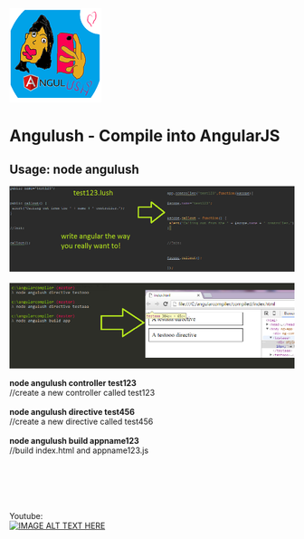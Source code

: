 

<img src='https://github.com/yeoni8/angulush/blob/master/smalllogo.png?raw=true'>

<h1>
Angulush - Compile into AngularJS
</h1>

<h2>
Usage: node angulush
</h2>

<img src='https://github.com/yeoni8/angulush/blob/master/concept.png?raw=true'>
<br><br>
<img src='https://github.com/yeoni8/angulush/blob/master/concept2.png?raw=true'>




<b>node angulush controller test123</b><br>    //create a new controller called test123<br><br>
<b>node angulush directive test456</b><br>    //create a new directive called test456<br><br>
<b>node angulush build appname123</b><br>      //build index.html and appname123.js<br><br>


<br><br><br><br>
Youtube:<br>
[![IMAGE ALT TEXT HERE](http://img.youtube.com/vi/XglAM685N0w/0.jpg)](http://www.youtube.com/watch?v=XglAM685N0w)




